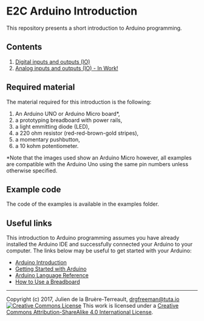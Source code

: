 # E2C Arduino Introduction

This repository presents a short introduction to Arduino programming.

## Contents

1. [Digital inputs and outputs (IO)](DigitalIO.md)
1. [Analog inputs and outputs (IO) - In Work!](AnalogIO.md)

## Required material

The material required for this introduction is the following:
1. An Arduino UNO or Arduino Micro board*,
1. a prototyping breadboard with power rails,
1. a light emmitting diode (LED),
1. a 220 ohm resistor (red-red-brown-gold stripes),
1. a momentary pushbutton,
1. a 10 kohm potentiometer.


\*Note that the images used show an Arduino Micro however, all examples are compatible with the Arduino Uno using the same pin numbers unless otherwise specified.

## Example code

The code of the examples is available in the examples folder.

## Useful links

This introduction to Arduino programming assumes you have already installed the Arduino IDE and successfully connected your Arduino to your computer. The links below may be useful to get started with your Arduino:

* [Arduino Introduction](https://www.arduino.cc/en/Guide/Introduction)
* [Getting Started with Arduino](https://www.arduino.cc/en/Guide/HomePage)
* [Arduino Language Reference](https://www.arduino.cc/en/Reference/HomePage)
* [How to Use a Breadboard](https://computers.tutsplus.com/tutorials/how-to-use-a-breadboard-and-build-a-led-circuit--mac-54746)

***

Copyright (c) 2017, Julien de la Bruère-Terreault, [drgfreeman@tuta.io](mailto:drgfreeman@tuta.io)  
<a rel="license" href="http://creativecommons.org/licenses/by-sa/4.0/"><img alt="Creative Commons License" style="border-width:0" src="https://i.creativecommons.org/l/by-sa/4.0/88x31.png" /></a> This work is licensed under a <a rel="license" href="http://creativecommons.org/licenses/by-sa/4.0/">Creative Commons Attribution-ShareAlike 4.0 International License</a>.
